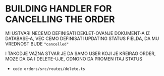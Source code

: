 # BUILDING HANDLER FOR CANCELLING THE ORDER

MI USTVARI NECEMO DEFINISATI DEKLET-OVANJE DOKUMENT-A IZ DATABASE-A, VEC CEMO DEFINISATI UPDATING STATUS FIELDA, DA MU VREDNOST BUDE `"cancelled"`

I TAKODJE VAZNA STVAR JE DA SAMO USER KOJI JE KREIRAO ORDER, MOZE DA GA I DELETE-UJE, ODNONO DA PROMEN ITAJ STATUS

- `code orders/src/routes/delete.ts`

```ts

```



